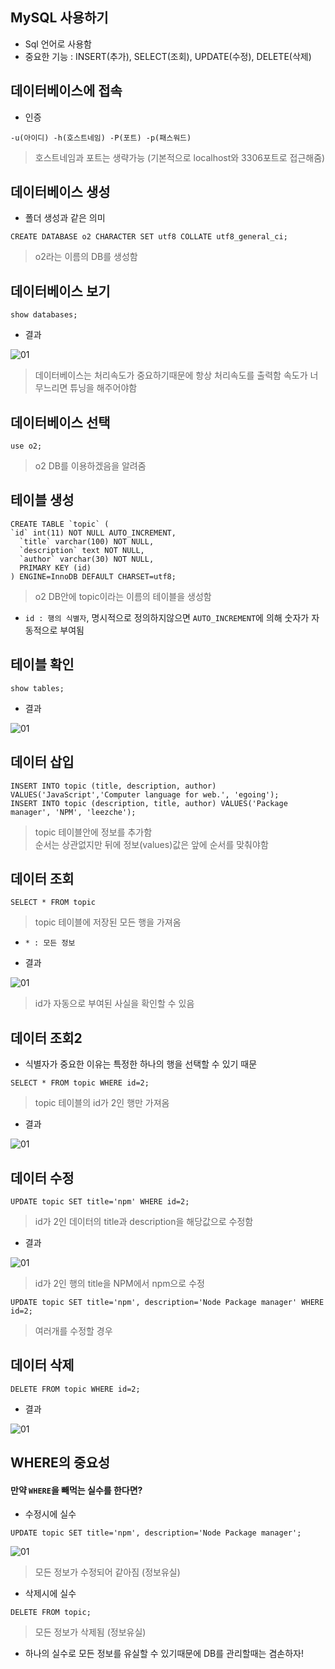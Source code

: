 ## MySQL 사용하기
- Sql 언어로 사용함
- 중요한 기능 : INSERT(추가), SELECT(조회), UPDATE(수정), DELETE(삭제)

## 데이터베이스에 접속
- 인증
```
-u(아이디) -h(호스트네임) -P(포트) -p(패스워드)
```
> 호스트네임과 포트는 생략가능 (기본적으로 localhost와 3306포트로 접근해줌)


## 데이터베이스 생성
- 폴더 생성과 같은 의미
```
CREATE DATABASE o2 CHARACTER SET utf8 COLLATE utf8_general_ci;
```
> o2라는 이름의 DB를 생성함


## 데이터베이스 보기
```
show databases;
```

- 결과

![01](img/node31.png)
> 데이터베이스는 처리속도가 중요하기때문에 항상 처리속도를 출력함 속도가 너무느리면 튜닝을 해주어야함


## 데이터베이스 선택
```
use o2;
```
> o2 DB를 이용하겠음을 알려줌


## 테이블 생성
```
CREATE TABLE `topic` (
`id` int(11) NOT NULL AUTO_INCREMENT,
  `title` varchar(100) NOT NULL,
  `description` text NOT NULL,
  `author` varchar(30) NOT NULL,
  PRIMARY KEY (id)
) ENGINE=InnoDB DEFAULT CHARSET=utf8;
```
> o2 DB안에 topic이라는 이름의 테이블을 생성함

- `id : 행의 식별자`, 명시적으로 정의하지않으면 `AUTO_INCREMENT`에 의해 숫자가 자동적으로 부여됨


## 테이블 확인
```
show tables;
```

- 결과

![01](img/node32.png)<br/>


## 데이터 삽입
```
INSERT INTO topic (title, description, author) VALUES('JavaScript','Computer language for web.', 'egoing');
INSERT INTO topic (description, title, author) VALUES('Package manager', 'NPM', 'leezche');
```
> topic 테이블안에 정보를 추가함<br/>순서는 상관없지만 뒤에 정보(values)값은 앞에 순서를 맞춰야함


## 데이터 조회
```
SELECT * FROM topic
```
> topic 테이블에 저장된 모든 행을 가져옴

- `* : 모든 정보`

- 결과

![01](img/node33.png)
> id가 자동으로 부여된 사실을 확인할 수 있음

## 데이터 조회2
- 식별자가 중요한 이유는 특정한 하나의 행을 선택할 수 있기 때문
```
SELECT * FROM topic WHERE id=2;
```
> topic 테이블의 id가 2인 행만 가져옴

- 결과

![01](img/node34.png)<br/>


## 데이터 수정
```
UPDATE topic SET title='npm' WHERE id=2;
```
> id가 2인 데이터의 title과 description을 해당값으로 수정함

- 결과

![01](img/node35.png)
> id가 2인 행의 title을 NPM에서 npm으로 수정

```
UPDATE topic SET title='npm', description='Node Package manager' WHERE id=2;
```
> 여러개를 수정할 경우


## 데이터 삭제
```
DELETE FROM topic WHERE id=2;
```
- 결과

![01](img/node37.png)<br/>

## WHERE의 중요성
#### 만약 `WHERE`을 빼먹는 실수를 한다면?
- 수정시에 실수
```
UPDATE topic SET title='npm', description='Node Package manager';
```

![01](img/node36.png)
> 모든 정보가 수정되어 같아짐 (정보유실)

- 삭제시에 실수
```
DELETE FROM topic;
```
> 모든 정보가 삭제됨 (정보유실)

- 하나의 실수로 모든 정보를 유실할 수 있기때문에 DB를 관리할때는 겸손하자!
